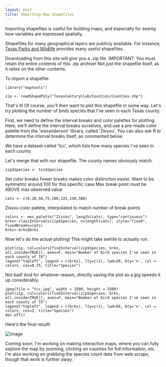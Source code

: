 ```yaml
---
layout: post
title: Importing Map Shapefiles
---
```


Importing shapefiles is useful for building maps, and especially for seeing how variables are expressed spatially. 

Shapefiles for many geographical layers are publicly available. For instance, [Texas Parks and Wildlife](http://tpwd.texas.gov/gis/data) provides many useful shapefiles.

Downloading from this site will give you a .zip file.
IMPORTANT: You must retain the entire contents of this .zip archive! Not just the shapefile itself, as it relies on the other contents.

To import a shapefile:

```
library("maptools")
```

```
zip <- readShapePoly("TexasCenturyClub/Counties/Counties.shp")
```

That's it!
Of course, you'll then want to plot this shapefile in some way.
Let's try plotting the number of birds species that I've seen in each Texas county.

First, we need to define the interval breaks and color palettes for plotting.
Here, we'll define the interval breaks ourselves, and use a pre-made color palette from the 'wesanderson' library, called 'Zissou'.
You can also ask R to determine the interval breaks itself, as commented below.

We have a dataset called 'tcc', which lists how many species I've seen in each county.

Let's merge that with our shapefile. The county names obviously match.

```zip$Species <- tcc$Species```

Set color breaks
Fewer breaks makes color distinction easier. 
Want to be symmetric around 100 for this specific case
Max break point must be ABOVE max observed value

```cats <- c(0,20,50,75,100,125,150,300)```

Zissou color pallete, interpolated to match number of break points

```
colors <- wes_palette("Zissou", length(cats), type="continuous")
brks<-classIntervals(zip$Species, n=length(cats), style="fixed", fixedBreaks=cats)
brks<-brks$brks 
```

Now let's do the actual plotting!
This might take awhile to actually run.

```
plot(zip, col=colors[findInterval(zip$Species, brks, all.inside=TRUE)], axes=F, main="Number of bird species I've seen in each county of TX")
legend("topleft", legend = c(brks), lty=c(1), lwd=20, bty='n', col = colors, cex=0.75, title="Species")
```

Not bad!
And for whatever reason, directly saving the plot as a jpg speeds it up considerably.

```
jpeg(file = "tcc.jpg", width = 1500, height = 1500)
plot(zip, col=colors[findInterval(zip$Species, brks, all.inside=TRUE)], axes=F, main="Number of bird species I've seen in each county of TX")
legend("topleft", legend = c(brks), lty=c(1), lwd=50, bty='n', col = colors, cex=2, title="Species")
dev.off()
```

Here's the final result!

![image](/images/tcc.jpg)

Coming soon, I'm working on making interactive maps, where you can fully explore the map by zooming, clicking on counties for full information, etc.
I'm also working on grabbing the species count data from web scraps, though that work is further away.